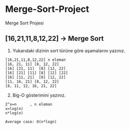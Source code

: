 # Merge-Sort-Project
Merge Sort Projesi 

## [16,21,11,8,12,22] -> Merge Sort

1. Yukarıdaki dizinin sort türüne göre aşamalarını yazınız.
```
[16,21,11,8,12,22] n eleman
[16, 21, 11] [8, 12, 22]
[16] [21, 11]  [8] [12, 22]
[16] [21] [11] [8] [12] [22]
[16] [11, 21]  [8] [12, 22]
[11, 16, 21] [8, 12, 22]
[8, 11, 12, 16, 21, 22]
```

2. Big-O gösterimini yazınız.
```
2^x=n      , n eleman
x=log(n) 
n*log(n)

Average case: O(n*logn)
```
